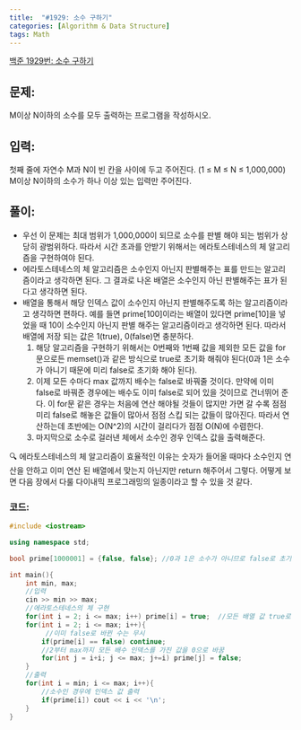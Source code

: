 ```yaml
---
title:  "#1929: 소수 구하기"
categories: [Algorithm & Data Structure]
tags: Math
---
```


[백준 1929번: 소수 구하기](https://www.acmicpc.net/problem/1929)

## 문제:

M이상 N이하의 소수를 모두 출력하는 프로그램을 작성하시오.

## 입력:

첫째 줄에 자연수 M과 N이 빈 칸을 사이에 두고 주어진다. (1 ≤ M ≤ N ≤ 1,000,000) M이상 N이하의 소수가 하나 이상 있는 입력만 주어진다.

## 풀이:

- 우선 이 문제는 최대 범위가 1,000,000이 되므로 소수를 판별 해야 되는 범위가 상당히 광범위하다. 따라서 시간 초과를 안받기 위해서는 에라토스테네스의 체 알고리즘을 구현하여야 된다.
- 에라토스테네스의 체 알고리즘은 소수인지 아닌지 판별해주는 표를 만드는 알고리즘이라고 생각하면 된다. 그 결과로 나온 배열은 소수인지 아닌 판별해주는 표가 된다고 생각하면 된다.
- 배열을 통해서 해당 인덱스 값이 소수인지 아닌지 판별해주도록 하는 알고리즘이라고 생각하면 편하다. 예를 들면 prime[100]이라는 배열이 있다면 prime[10]을 넣었을 때 10이 소수인지 아닌지 판별 해주는 알고리즘이라고 생각하면 된다. 따라서 배열에 저장 되는 값은 1(true), 0(false)면 충분하다.
    1. 해당 알고리즘을 구현하기 위해서는 0번째와 1번째 값을 제외한 모든 값을 for문으로든 memset()과 같은 방식으로 true로 초기화 해줘야 된다(0과 1은 소수가 아니기 때문에 미리 false로 초기화 해야 된다).
    2. 이제 모든 수마다 max 값까지 배수는 false로 바꿔줄 것이다. 만약에 이미 false로 바꿔준 경우에는 배수도 이미 false로 되어 있을 것이므로 건너뛰어 준다. 이 for문 같은 경우는 처음에 연산 해야될 것들이 많지만 가면 갈 수록 점점 미리 false로 해놓은 값들이 많아서 점점 스킵 되는 값들이 많아진다. 따라서 연산하는데 초반에는 O(N^2)의 시간이 걸리다가 점점 O(N)에 수렴한다.
    3. 마지막으로 소수로 걸러낸 체에서 소수인 경우 인덱스 값을 출력해준다.

🔍 에라토스테네스의 체 알고리즘이 효율적인 이유는 숫자가 들어올 때마다 소수인지 연산을 안하고 이미 연산 된 배열에서 맞는지 아닌지만 return 해주어서 그렇다. 어떻게 보면 다음 장에서 다룰 다이내믹 프로그래밍의 일종이라고 할 수 있을 것 같다.

### 코드:

```cpp
#include <iostream>

using namespace std;

bool prime[1000001] = {false, false}; //0과 1은 소수가 아니므로 false로 초기화 

int main(){
	int min, max;
	//입력 
	cin >> min >> max;
	//에라토스테네스의 체 구현 
	for(int i = 2; i <= max; i++) prime[i] = true;  //모든 배열 값 true로 초기화 
	for(int i = 2; i <= max; i++){
		 //이미 false로 바뀐 수는 무시 
		if(prime[i] == false) continue;
		//2부터 max까지 모든 배수 인덱스를 가진 값을 0으로 바꿈 
		for(int j = i+i; j <= max; j+=i) prime[j] = false;
	}
	//출력 
	for(int i = min; i <= max; i++){
		//소수인 경우에 인덱스 값 출력 
		if(prime[i]) cout << i << '\n';
	}
}
```